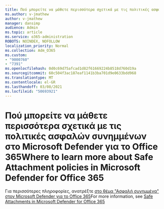 ```yaml
---
title: Πού μπορείτε να μάθετε περισσότερα σχετικά με τις πολιτικές ασφαλών συνημμένων στο Microsoft Defender για το Office 365
ms.author: v-jmathew
author: v-jmathew
manager: dansimp
audience: Admin
ms.topic: article
ms.service: o365-administration
ROBOTS: NOINDEX, NOFOLLOW
localization_priority: Normal
ms.collection: Adm_O365
ms.custom:
- "9000760"
- "7391"
ms.openlocfilehash: 0d0c69d75afcad1d82f61669224b8518d760d19a
ms.sourcegitcommit: 60c504f3ac187eaf1141b3ba701d9e0633bdd968
ms.translationtype: MT
ms.contentlocale: el-GR
ms.lasthandoff: 03/08/2021
ms.locfileid: "50693921"
---
```

# <a name="where-to-learn-more-about-safe-attachment-policies-in-microsoft-defender-for-office-365"></a><span data-ttu-id="861db-102">Πού μπορείτε να μάθετε περισσότερα σχετικά με τις πολιτικές ασφαλών συνημμένων στο Microsoft Defender για το Office 365</span><span class="sxs-lookup"><span data-stu-id="861db-102">Where to learn more about Safe Attachment policies in Microsoft Defender for Office 365</span></span>

<span data-ttu-id="861db-103">Για περισσότερες πληροφορίες, ανατρέξτε [στο θέμα "Ασφαλή συνημμένα" στον Microsoft Defender για το Office 365](https://go.microsoft.com/fwlink/?linkid=2092213)</span><span class="sxs-lookup"><span data-stu-id="861db-103">For more information, see [Safe Attachments in Microsoft Defender for Office 365](https://go.microsoft.com/fwlink/?linkid=2092213)</span></span>
